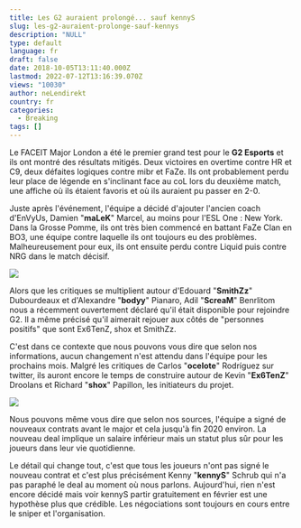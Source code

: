 ```yaml
---
title: Les G2 auraient prolongé... sauf kennyS
slug: les-g2-auraient-prolonge-sauf-kennys
description: "NULL"
type: default
language: fr
draft: false
date: 2018-10-05T13:11:40.000Z
lastmod: 2022-07-12T13:16:39.070Z
views: "10030"
author: neLendirekt
country: fr
categories:
  - Breaking
tags: []
---
```

Le FACEIT Major London a été le premier grand test pour le **G2 Esports** et ils ont montré des résultats mitigés. Deux victoires en overtime contre HR et C9, deux défaites logiques contre mibr et FaZe. Ils ont probablement perdu leur place de légende en s'inclinant face au coL lors du deuxième match, une affiche où ils étaient favoris et où ils auraient pu passer en 2-0.

Juste après l'événement, l'équipe a décidé d'ajouter l'ancien coach d'EnVyUs, Damien "**maLeK**" Marcel, au moins pour l'ESL One : New York. Dans la Grosse Pomme, ils ont très bien commencé en battant FaZe Clan en BO3, une équipe contre laquelle ils ont toujours eu des problèmes. Malheureusement pour eux, ils ont ensuite perdu contre Liquid puis contre NRG dans le match décisif.

![](/images/articles/5bb754c2d0bdc/images/ZezQqvqDJhsEga6vuFDqjHoZXkmQcNFcSGDR1Lgm.png)

Alors que les critiques se multiplient autour d'Edouard "**SmithZz**" Dubourdeaux et d'Alexandre "**bodyy**" Pianaro, Adil "**ScreaM**" Benrlitom nous a récemment ouvertement déclaré qu'il était disponible pour rejoindre G2\. Il a même précisé qu'il aimerait rejouer aux côtés de "personnes positifs" que sont Ex6TenZ, shox et SmithZz.

C'est dans ce contexte que nous pouvons vous dire que selon nos informations, aucun changement n'est attendu dans l'équipe pour les prochains mois. Malgré les critiques de Carlos "**ocelote**" Rodríguez sur twitter, ils auront encore le temps de construire autour de Kevin "**Ex6TenZ**" Droolans et Richard "**shox**" Papillon, les initiateurs du projet.

![](/images/articles/5bb754c2d0bdc/images/NAMzkH6p5KE9rnJLPnU1q2nMiMJc8imBErmGp8BM.jpeg)

Nous pouvons même vous dire que selon nos sources, l'équipe a signé de nouveaux contrats avant le major et cela jusqu'à fin 2020 environ. La nouveau deal implique un salaire inférieur mais un statut plus sûr pour les joueurs dans leur vie quotidienne.

Le détail qui change tout, c'est que tous les joueurs n'ont pas signé le nouveau contrat et c'est plus précisément Kenny "**kennyS**" Schrub qui n'a pas paraphé le deal au moment où nous parlons. Aujourd'hui, rien n'est encore décidé mais voir kennyS partir gratuitement en février est une hypothèse plus que crédible. Les négociations sont toujours en cours entre le sniper et l'organisation.
